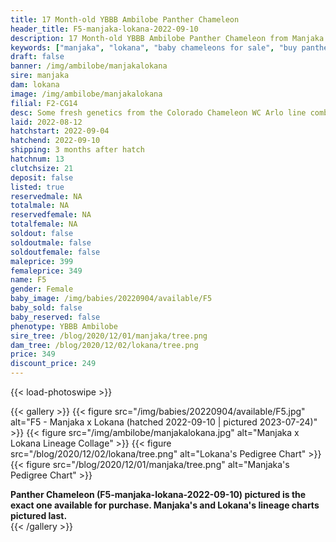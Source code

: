 ```yaml
---
title: 17 Month-old YBBB Ambilobe Panther Chameleon
header_title: F5-manjaka-lokana-2022-09-10
description: 17 Month-old YBBB Ambilobe Panther Chameleon from Manjaka and Lokana. Some fresh genetics from the Colorado Chameleon WC Arlo line combined with a female from Chromatic Chameleons. A great combination unrelated to anything we have! We've included sire and dam dendrograms if available, but you can view our Manjaka or Lokana breeder pages for more information.
keywords: ["manjaka", "lokana", "baby chameleons for sale", "buy panther chameleon", "panther for sale", "panther chameleon price", "ambilobe panther chameleon"]
draft: false
banner: /img/ambilobe/manjakalokana
sire: manjaka
dam: lokana
image: /img/ambilobe/manjakalokana
filial: F2-CG14
desc: Some fresh genetics from the Colorado Chameleon WC Arlo line combined with a female from Chromatic Chameleons. A great combination unrelated to anything we have!
laid: 2022-08-12
hatchstart: 2022-09-04
hatchend: 2022-09-10
shipping: 3 months after hatch
hatchnum: 13
clutchsize: 21
deposit: false
listed: true
reservedmale: NA
totalmale: NA
reservedfemale: NA
totalfemale: NA
soldout: false
soldoutmale: false
soldoutfemale: false
maleprice: 399
femaleprice: 349
name: F5
gender: Female
baby_image: /img/babies/20220904/available/F5
baby_sold: false
baby_reserved: false
phenotype: YBBB Ambilobe
sire_tree: /blog/2020/12/01/manjaka/tree.png
dam_tree: /blog/2020/12/02/lokana/tree.png
price: 349
discount_price: 249
---
```


{{< load-photoswipe >}}

{{< gallery >}}
  {{< figure src="/img/babies/20220904/available/F5.jpg" alt="F5 - Manjaka x Lokana (hatched 2022-09-10 | pictured 2023-07-24)" >}}
  {{< figure src="/img/ambilobe/manjakalokana.jpg" alt="Manjaka x Lokana Lineage Collage" >}}
  {{< figure src="/blog/2020/12/02/lokana/tree.png" alt="Lokana's Pedigree Chart" >}}
  {{< figure src="/blog/2020/12/01/manjaka/tree.png" alt="Manjaka's Pedigree Chart" >}}
  <figcaption><strong>Panther Chameleon (F5-manjaka-lokana-2022-09-10) pictured is the exact one available for purchase. Manjaka's  and Lokana's lineage charts pictured last.</strong></figcaption>
{{< /gallery >}}
